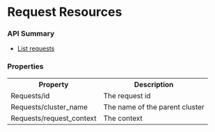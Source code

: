 <!---
Licensed to the Apache Software Foundation (ASF) under one or more
contributor license agreements. See the NOTICE file distributed with
this work for additional information regarding copyright ownership.
The ASF licenses this file to You under the Apache License, Version 2.0
(the "License"); you may not use this file except in compliance with
the License. You may obtain a copy of the License at

http://www.apache.org/licenses/LICENSE-2.0

Unless required by applicable law or agreed to in writing, software
distributed under the License is distributed on an "AS IS" BASIS,
WITHOUT WARRANTIES OR CONDITIONS OF ANY KIND, either express or implied.
See the License for the specific language governing permissions and
limitations under the License.
-->

# Request Resources
 
 
### API Summary

- [List requests](requests.md)

### Properties

<table>
  <tr>
    <th>Property</th>
    <th>Description</th>
  </tr>
  <tr>
    <td>Requests/id</td>
    <td>The request id</td>  
  </tr>
  <tr>
    <td>Requests/cluster_name</td>
    <td>The name of the parent cluster</td>  
  </tr>
  <tr>
    <td>Requests/request_context</td>
    <td>The context</td>  
  </tr>
</table>

